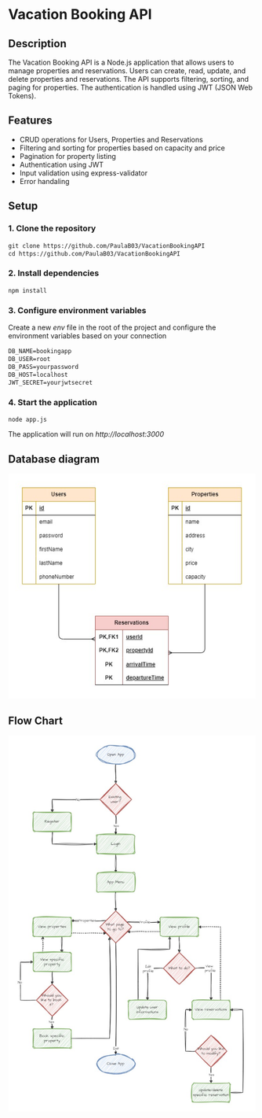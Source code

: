 # Vacation Booking API

## Description

The Vacation Booking API is a Node.js application that allows users to manage properties and reservations. Users can create, read, update, and delete properties and reservations. The API supports filtering, sorting, and paging for properties. The authentication is handled using JWT (JSON Web Tokens).

## Features

- CRUD operations for Users, Properties and Reservations
- Filtering and sorting for properties based on capacity and price
- Pagination for property listing
- Authentication using JWT
- Input validation using express-validator
- Error handaling

## Setup

### 1. Clone the repository

```
git clone https://github.com/PaulaB03/VacationBookingAPI
cd https://github.com/PaulaB03/VacationBookingAPI
```

### 2. Install dependencies

```
npm install
```

### 3. Configure environment variables

Create a new *env* file in the root of the project and configure the environment variables based on your connection

```
DB_NAME=bookingapp
DB_USER=root
DB_PASS=yourpassword
DB_HOST=localhost
JWT_SECRET=yourjwtsecret
```

### 4. Start the application

```
node app.js
```

The application will run on *http://localhost:3000*

## Database diagram

<img src="https://github.com/PaulaB03/VacationBookingAPI/blob/main/bd.jpg">

## Flow Chart

<img src="https://github.com/PaulaB03/VacationBookingAPI/blob/main/flowchart.jpg">
